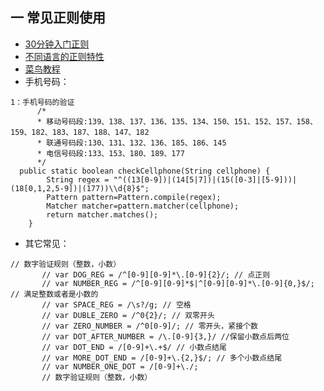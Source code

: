 ## 一 常见正则使用

 - [30分钟入门正则](https://deerchao.cn/tutorials/regex/regex.htm)
 - [不同语言的正则特性](https://deerchao.cn/tutorials/regex/diffs.html)
 - [菜鸟教程 ](https://www.runoob.com/regexp/regexp-rule.html)
 - 手机号码：
 ```
 1：手机号码的验证
       /*
       * 移动号码段:139、138、137、136、135、134、150、151、152、157、158、159、182、183、187、188、147、182
       * 联通号码段:130、131、132、136、185、186、145
       * 电信号码段:133、153、180、189、177
       */
   public static boolean checkCellphone(String cellphone) {
         String regex = "^((13[0-9])|(14[5|7])|(15([0-3]|[5-9]))|(18[0,1,2,5-9])|(177))\\d{8}$";
         Pattern pattern=Pattern.compile(regex);
         Matcher matcher=pattern.matcher(cellphone);
         return matcher.matches();
     }
```

- 其它常见：
 ```
 // 数字验证规则（整数，小数）
        // var DOG_REG = /^[0-9][0-9]*\.[0-9]{2}/; // 点正则
        // var NUMBER_REG = /^[0-9][0-9]*$|^[0-9][0-9]*\.[0-9]{0,}$/; // 满足整数或者是小数的
        // var SPACE_REG = /\s?/g; // 空格
        // var DUBLE_ZERO = /^0{2}/; // 双零开头
        // var ZERO_NUMBER = /^0[0-9]/; // 零开头，紧接个数
        // var DOT_AFTER_NUMBER = /\.[0-9]{3,}/ //保留小数点后两位
        // var DOT_END = /[0-9]+\.+$/ // 小数点结尾
        // var MORE_DOT_END = /[0-9]+\.{2,}$/; // 多个小数点结尾
        // var NUMBER_ONE_DOT = /[0-9]+\./;
        // 数字验证规则（整数，小数）
```